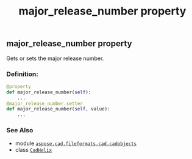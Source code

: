 ﻿---
title: major_release_number property
second_title: Aspose.CAD for Python via .NET API References
description: 
type: docs
weight: 380
url: /python-net/aspose.cad.fileformats.cad.cadobjects/cadhelix/major_release_number/
is_root: false
---

## major_release_number property


Gets or sets the major release number.
### Definition:
```python
@property
def major_release_number(self):
    ...
@major_release_number.setter
def major_release_number(self, value):
    ...
```

### See Also
* module [`aspose.cad.fileformats.cad.cadobjects`](../../)
* class [`CadHelix`](/cad/python-net/aspose.cad.fileformats.cad.cadobjects/cadhelix)
